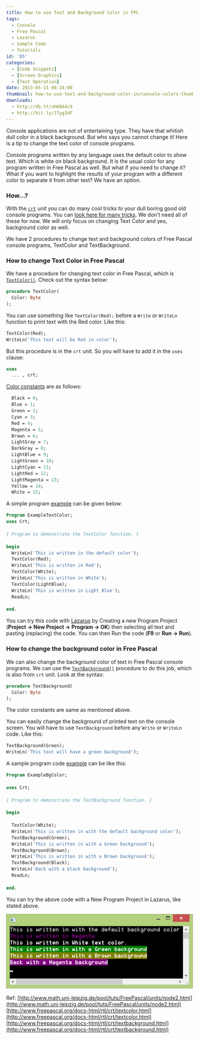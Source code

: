 ```yaml
---
title: How to use Text and Background Color in FPC
tags:
  - Console
  - Free Pascal
  - Lazarus
  - Sample Code
  - Tutorials
id: '85'
categories:
  - [Code Snippets]
  - [Screen Graphics]
  - [Text Operation]
date: 2013-05-15 06:24:00
thumbnail: how-to-use-text-and-background-color-in/console-colors-thumbs.gif
downloads:
  - http://db.tt/xhKB44c9
  - http://bit.ly/17yg3dF
---
```


Console applications are not of entertaining type. They have that whitish dull color in a black background. But who says you cannot change it! Here is a tip to change the text color of console programs.
<!-- more -->


Console programs written by any language uses the default color to show text. Which is white on black background. It is the usual color for any program written in Free Pascal as well. But what if you need to change it? What if you want to highlight the results of your program with a different color to separate it from other text? We have an option.


### How...?

With the [`crt`](http://www.freepascal.org/docs-html/rtl/crt/) unit you can do many cool tricks to your dull boring good old console programs. You can [look here for many tricks](http://www.math.uni-leipzig.de/pool/tuts/FreePascal/units/node2.html). We don't need all of these for now. We will only focus on changing Text Color and yes, background color as well.

We have 2 procedures to change text and background colors of Free Pascal console programs, TextColor and TextBackground.



### How to change Text Color in Free Pascal

We have a procedure for changing text color in Free Pascal, which is [`TextColor()`](http://www.freepascal.org/docs-html/rtl/crt/textcolor.html). Check out the syntax below:

```pascal
procedure TextColor(
  Color: Byte
);
```

You can use something like `TextColor(Red);` before a `Write` or `WriteLn` function to print text with the Red color. Like this:

```pascal
TextColor(Red);
WriteLn('This text will be Red in color');
```


But this procedure is in the `crt` unit. So you will have to add it in the `uses` clause:

```pascal
uses
  ... , crt;
```

[Color constants](http://www.math.uni-leipzig.de/pool/tuts/FreePascal/units/node2.html) are as follows:

```pascal
  Black = 0;
  Blue = 1;
  Green = 2;
  Cyan = 3;
  Red = 4;
  Magenta = 5;
  Brown = 6;
  LightGray = 7;
  DarkGray = 8;
  LightBlue = 9;
  LightGreen = 10;
  LightCyan = 11;
  LightRed = 12;
  LightMagenta = 13;
  Yellow = 14;
  White = 15;
```

A simple program [example](http://www.freepascal.org/docs-html/rtl/crt/textcolor.html) can be given below:

```pascal
Program ExampleTextColor;
uses Crt;

{ Program to demonstrate the TextColor function. }

begin
  WriteLn('This is written in the default color');
  TextColor(Red);
  WriteLn('This is written in Red');
  TextColor(White);
  WriteLn('This is written in White');
  TextColor(LightBlue);
  WriteLn('This is written in Light Blue');
  ReadLn;

end.
```

You can try this code with [Lazarus](http://www.lazarus.freepascal.org/) by Creating a new Program Project (**Project -> New Project -> Program -> OK**) then selecting all text and pasting (replacing) the code. You can then Run the code (**F9** or **Run -> Run**).


### How to change the background color in Free Pascal

We can also change the background color of text in Free Pascal console programs. We can use the [`TextBackground()`](http://www.freepascal.org/docs-html/rtl/crt/textbackground.html) procedure to do this job, which is also from `crt` unit. Look at the syntax:

```pascal
procedure TextBackground(
  Color: Byte
);
```

The color constants are same as mentioned above.

You can easily change the background of printed text on the console screen. You will have to use `TextBackground` before any `Write` or `WriteLn` code. Like this:

```pascal
TextBackground(Green);
WriteLn('This text will have a green background');
```

A sample program code [example](http://www.freepascal.org/docs-html/rtl/crt/textbackground.html) can be like this:

```pascal
Program ExampleBgColor;

uses Crt;

{ Program to demonstrate the TextBackground function. }

begin

  TextColor(White);
  WriteLn('This is written in with the default background color');
  TextBackground(Green);
  WriteLn('This is written in with a Green background');
  TextBackground(Brown);
  WriteLn('This is written in with a Brown background');
  TextBackground(Black);
  WriteLn('Back with a black background');
  ReadLn;

end.
```

You can try the above code with a New Program Project in Lazarus, like stated above.


![Using colors for text and text background in Free Pascal Lazarus](how-to-use-text-and-background-color-in/console-text-bg-color.gif "Using colors for text and text background in Free Pascal Lazarus")


Ref:
[http://www.math.uni-leipzig.de/pool/tuts/FreePascal/units/node2.html](http://www.math.uni-leipzig.de/pool/tuts/FreePascal/units/node2.html)
[http://www.freepascal.org/docs-html/rtl/crt/textcolor.html](http://www.freepascal.org/docs-html/rtl/crt/textcolor.html)
[http://www.freepascal.org/docs-html/rtl/crt/textbackground.html](http://www.freepascal.org/docs-html/rtl/crt/textbackground.html)
